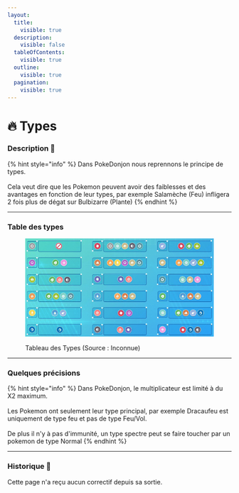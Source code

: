 ```yaml
---
layout:
  title:
    visible: true
  description:
    visible: false
  tableOfContents:
    visible: true
  outline:
    visible: true
  pagination:
    visible: true
---
```


# 🔥 Types

### Description 📃

{% hint style="info" %}
Dans PokeDonjon nous reprennons le principe de types.\
\
Cela veut dire que les Pokemon peuvent avoir des faiblesses et des avantages en fonction de leur types, par exemple Salamèche (Feu) infligera 2 fois plus de dégat sur Bulbizarre (Plante)
{% endhint %}

***

### Table des types&#x20;

<figure><img src="../.gitbook/assets/image (271).png" alt=""><figcaption><p>Tableau des Types (Source : Inconnue)</p></figcaption></figure>

***

### Quelques précisions

{% hint style="info" %}
Dans PokeDonjon, le multiplicateur est limité à du X2 maximum.\
\
Les Pokemon ont seulement leur type principal, par exemple Dracaufeu est uniquement de type feu et pas de type Feu/Vol.\
\
De plus il n'y à pas d'immunité, un type spectre peut se faire toucher par un pokemon de type Normal
{% endhint %}

***

### Historique 📖&#x20;

Cette page n'a reçu aucun correctif depuis sa sortie.
